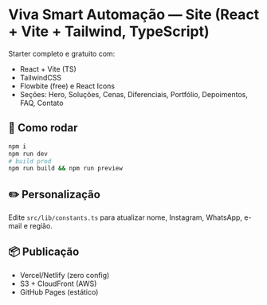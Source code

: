 # Viva Smart Automação — Site (React + Vite + Tailwind, **TypeScript**)

Starter completo e gratuito com:
- React + Vite (TS)
- TailwindCSS
- Flowbite (free) e React Icons
- Seções: Hero, Soluções, Cenas, Diferenciais, Portfólio, Depoimentos, FAQ, Contato

## 🚀 Como rodar
```bash
npm i
npm run dev
# build prod
npm run build && npm run preview
```

## ✏️ Personalização
Edite `src/lib/constants.ts` para atualizar nome, Instagram, WhatsApp, e-mail e região.

## 📦 Publicação
- Vercel/Netlify (zero config)
- S3 + CloudFront (AWS)
- GitHub Pages (estático)
